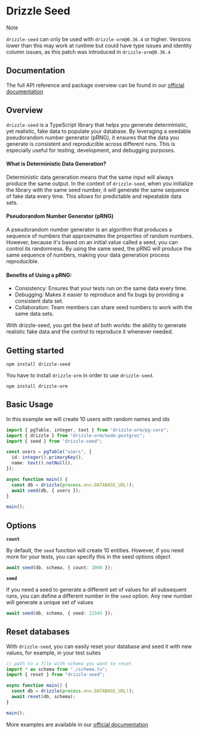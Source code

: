 # Drizzle Seed

> [!NOTE]
> `drizzle-seed` can only be used with `drizzle-orm@0.36.4` or higher. Versions lower than this may work at runtime but could have type issues and identity column issues, as this patch was introduced in `drizzle-orm@0.36.4`

## Documentation

The full API reference and package overview can be found in our [official documentation](https://orm.drizzle.team/docs/seed-overview)

## Overview

`drizzle-seed` is a TypeScript library that helps you generate deterministic, yet realistic,
fake data to populate your database. By leveraging a seedable pseudorandom number generator (pRNG),
it ensures that the data you generate is consistent and reproducible across different runs.
This is especially useful for testing, development, and debugging purposes.

#### What is Deterministic Data Generation?

Deterministic data generation means that the same input will always produce the same output.
In the context of `drizzle-seed`, when you initialize the library with the same seed number,
it will generate the same sequence of fake data every time. This allows for predictable and repeatable data sets.

#### Pseudorandom Number Generator (pRNG)

A pseudorandom number generator is an algorithm that produces a sequence of numbers
that approximates the properties of random numbers. However, because it's based on an initial value
called a seed, you can control its randomness. By using the same seed, the pRNG will produce the
same sequence of numbers, making your data generation process reproducible.

#### Benefits of Using a pRNG:

- Consistency: Ensures that your tests run on the same data every time.
- Debugging: Makes it easier to reproduce and fix bugs by providing a consistent data set.
- Collaboration: Team members can share seed numbers to work with the same data sets.

With drizzle-seed, you get the best of both worlds: the ability to generate realistic fake data and the control to reproduce it whenever needed.

## Getting started

`npm install drizzle-seed`

You have to install `drizzle-orm` in order to use `drizzle-seed`.

`npm install drizzle-orm`

## Basic Usage

In this example we will create 10 users with random names and ids

```ts {12}
import { pgTable, integer, text } from "drizzle-orm/pg-core";
import { drizzle } from "drizzle-orm/node-postgres";
import { seed } from "drizzle-seed";

const users = pgTable("users", {
  id: integer().primaryKey(),
  name: text().notNull(),
});

async function main() {
  const db = drizzle(process.env.DATABASE_URL!);
  await seed(db, { users });
}

main();
```

## Options

**`count`**

By default, the `seed` function will create 10 entities.
However, if you need more for your tests, you can specify this in the seed options object

```ts
await seed(db, schema, { count: 1000 });
```

**`seed`**

If you need a seed to generate a different set of values for all subsequent runs, you can define a different number
in the `seed` option. Any new number will generate a unique set of values

```ts
await seed(db, schema, { seed: 12345 });
```

## Reset databases

With `drizzle-seed`, you can easily reset your database and seed it with new values, for example, in your test suites

```ts
// path to a file with schema you want to reset
import * as schema from "./schema.ts";
import { reset } from "drizzle-seed";

async function main() {
  const db = drizzle(process.env.DATABASE_URL!);
  await reset(db, schema);
}

main();
```

More examples are available in our [official documentation](https://orm.drizzle.team/docs/seed-overview)